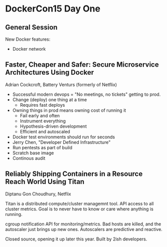 # DockerCon15 Day One

## General Session

New Docker features:

* Docker network

## Faster, Cheaper and Safer: Secure Microservice Architectures Using Docker

Adrian Cockcroft, Battery Venturs (formerly of Netflix)

* Successful modern devops = "No meetings, no tickets" getting to prod.
* Change (deploy) one thing at a time
	* Requires fast deploys
* Owning things in prod means owning cost of running it
	* Fail early and often
	* Instrument everything
	* Hypothesis-driven development
	* Efficient and autoscaled
* Docker test environments should run for seconds
* Jerry Chen, "Developer Defined Infrastructure"
* Run pentests as part of build
* Scratch base image
* Continous audit

## Reliably Shipping Containers in a Resource Reach World Using Titan

Diptanu Gon Choudhury, Netflix

Titan is a distributed compute/cluster managemnt tool. API access to all
cluster metrics. Goal is to never have to know or care where anything is
running.

cgroup notification API for monitoring/metrics. Bad hosts are killed, and
the autoscaler just brings up new ones. Autoscalers are predictive and
reactive.

Closed source, opening it up later this year. Built by 2ish developers.

